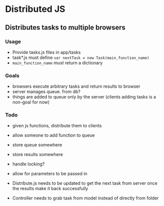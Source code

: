 # Distributed JS

## Distributes tasks to multiple browsers

### Usage
- Provide tasks.js files in app/tasks
- task*.js must define `var nextTask = new Task(main_function_name)`
- `main_function_name` *must* return a dictionary

### Goals
- browsers execute arbitrary tasks and return results to browser
- server manages queue. from db?
- things are added to queue only by the server (clients adding tasks
  is a non-goal for now)

### Todo
- given js functions, distribute them to clients
- allow someone to add function to queue
- store queue somewhere
- store results somewhere
- handle locking?
- allow for parameters to be passed in

- Distribute.js needs to be updated to get the next task from server
  once the results make it back successfully
- Controller needs to grab task from model instead of directly from
  folder
  
